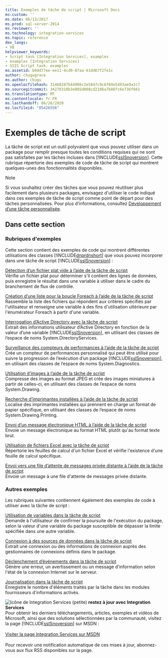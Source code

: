 ```yaml
---
title: Exemples de tâche de script | Microsoft Docs
ms.custom: ''
ms.date: 06/13/2017
ms.prod: sql-server-2014
ms.reviewer: ''
ms.technology: integration-services
ms.topic: reference
dev_langs:
- VB
helpviewer_keywords:
- Script task [Integration Services], examples
- examples [Integration Services]
- SSIS Script task, examples
ms.assetid: b0dd77ee-ee11-4cd9-87aa-61dd67f2fe1c
author: chugugrace
ms.author: chugu
ms.openlocfilehash: 31468287b44906c2e5847c9c6f09e5493ae9a2c7
ms.sourcegitcommit: 34278310b3e005d008cd2106a7b86fc6e736f661
ms.translationtype: MT
ms.contentlocale: fr-FR
ms.lasthandoff: 06/26/2020
ms.locfileid: "85426556"
---
```

# <a name="script-task-examples"></a>Exemples de tâche de script
  La tâche de script est un outil polyvalent que vous pouvez utiliser dans un package pour remplir presque toutes les conditions requises qui ne sont pas satisfaites par les tâches incluses dans [!INCLUDE[ssISnoversion](../../includes/ssisnoversion-md.md)]. Cette rubrique répertorie des exemples de code de tâche de script qui montrent quelques-unes des fonctionnalités disponibles.  
  
> [!NOTE]  
>  Si vous souhaitez créer des tâches que vous pouvez réutiliser plus facilement dans plusieurs packages, envisagez d'utiliser le code indiqué dans ces exemples de tâche de script comme point de départ pour des tâches personnalisées. Pour plus d’informations, consultez [Développement d’une tâche personnalisée](../extending-packages-custom-objects/task/developing-a-custom-task.md).  
  
## <a name="in-this-section"></a>Dans cette section  
  
### <a name="example-topics"></a>Rubriques d'exemples  
 Cette section contient des exemples de code qui montrent différentes utilisations des classes [!INCLUDE[dnprdnshort](../../includes/dnprdnshort-md.md)] que vous pouvez incorporer dans une tâche de script [!INCLUDE[ssISnoversion](../../includes/ssisnoversion-md.md)] :  
  
 [Détection d’un fichier plat vide à l’aide de la tâche de script](../extending-packages-scripting-task-examples/detecting-an-empty-flat-file-with-the-script-task.md)  
 Vérifie un fichier plat pour déterminer s'il contient des lignes de données, puis enregistre le résultat dans une variable à utiliser dans le cadre du branchement de flux de contrôle.  
  
 [Création d’une liste pour la boucle Foreach à l’aide de la tâche de script](../extending-packages-scripting-task-examples/gathering-a-list-for-the-foreach-loop-with-the-script-task.md)  
 Rassemble la liste des fichiers qui répondent aux critères spécifiés par l'utilisateur et renseigne une variable à des fins d'utilisation ultérieure par l'énumérateur Foreach à partir d'une variable.  
  
 [Interrogation d’Active Directory avec la tâche de script](../extending-packages-scripting-task-examples/querying-the-active-directory-with-the-script-task.md)  
 Extrait des informations utilisateur d’Active Directory en fonction de la valeur d’une variable [!INCLUDE[ssISnoversion](../../includes/ssisnoversion-md.md)], en utilisant des classes de l’espace de noms System.DirectoryServices.  
  
 [Surveillance des compteurs de performances à l’aide de la tâche de script](../extending-packages-scripting-task-examples/monitoring-performance-counters-with-the-script-task.md)  
 Crée un compteur de performances personnalisé qui peut être utilisé pour suivre la progression de l’exécution d’un package [!INCLUDE[ssISnoversion](../../includes/ssisnoversion-md.md)], en utilisant des classes de l’espace de noms System.Diagnostics.  
  
 [Utilisation d’images à l’aide de la tâche de script](../extending-packages-scripting-task-examples/working-with-images-with-the-script-task.md)  
 Compresse des images au format JPEG et crée des images miniatures à partir de celles-ci, en utilisant des classes de l’espace de noms System.Drawing.  
  
 [Recherche d’imprimantes installées à l’aide de la tâche de script](../extending-packages-scripting-task-examples/finding-installed-printers-with-the-script-task.md)  
 Localise des imprimantes installées qui prennent en charge un format de papier spécifique, en utilisant des classes de l’espace de noms System.Drawing.Printing.  
  
 [Envoi d’un message électronique HTML à l’aide de la tâche de script](../extending-packages-scripting-task-examples/sending-an-html-mail-message-with-the-script-task.md)  
 Envoie un message électronique au format HTML plutôt qu'au format texte brut.  
  
 [Utilisation de fichiers Excel avec la tâche de script](../extending-packages-scripting-task-examples/working-with-excel-files-with-the-script-task.md)  
 Répertorie les feuilles de calcul d'un fichier Excel et vérifie l'existence d'une feuille de calcul spécifique.  
  
 [Envoi vers une file d’attente de messages privée distante à l’aide de la tâche de script](../extending-packages-scripting-task-examples/sending-to-a-remote-private-message-queue-with-the-script-task.md)  
 Envoie un message à une file d'attente de messages privée distante.  
  
### <a name="other-examples"></a>Autres exemples  
 Les rubriques suivantes contiennent également des exemples de code à utiliser avec la tâche de script :  
  
 [Utilisation de variables dans la tâche de script](../extending-packages-scripting/task/using-variables-in-the-script-task.md)  
 Demande à l'utilisateur de confirmer la poursuite de l'exécution du package, selon la valeur d'une variable du package susceptible de dépasser la limite spécifiée dans une autre variable.  
  
 [Connexion à des sources de données dans la tâche de script](../extending-packages-scripting/task/connecting-to-data-sources-in-the-script-task.md)  
 Extrait une connexion ou des informations de connexion auprès des gestionnaires de connexions définis dans le package.  
  
 [Déclenchement d’événements dans la tâche de script](../extending-packages-scripting/task/raising-events-in-the-script-task.md)  
 Génère une erreur, un avertissement ou un message d'information selon l'état de la connexion Internet sur le serveur.  
  
 [Journalisation dans la tâche de script](../extending-packages-scripting/task/logging-in-the-script-task.md)  
 Enregistre le nombre d'éléments traités par la tâche dans les modules fournisseurs d'informations activés.  
  
![Icône de Integration Services (petite)](../media/dts-16.gif "Icône Integration Services (petite)")  **restez à jour avec Integration Services**<br /> Pour obtenir les derniers téléchargements, articles, exemples et vidéos de Microsoft, ainsi que des solutions sélectionnées par la communauté, visitez la page [!INCLUDE[ssISnoversion](../../includes/ssisnoversion-md.md)] sur MSDN :<br /><br /> [Visiter la page Integration Services sur MSDN](https://go.microsoft.com/fwlink/?LinkId=136655)<br /><br /> Pour recevoir une notification automatique de ces mises à jour, abonnez-vous aux flux RSS disponibles sur la page.  
  
  
